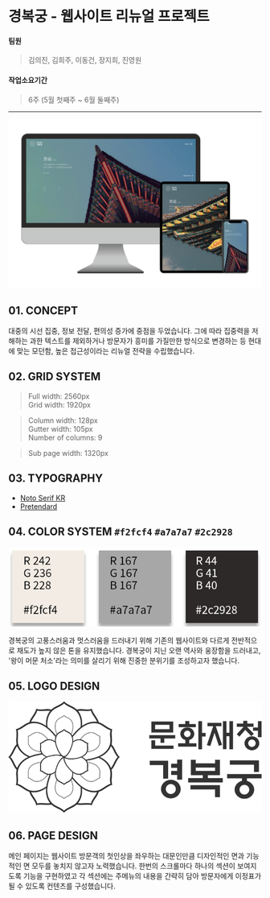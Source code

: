 # 경복궁 - 웹사이트 리뉴얼 프로젝트
#### 팀원
> 김의진, 김희주, 이동건, 장지희, 진영원

#### 작업소요기간
> 6주 (5월 첫째주 ~ 6월 둘째주)

---
![pc/tablet/mobile screen](./images/screen.png "screen preview")

## 01. CONCEPT
대중의 시선 집중, 정보 전달, 편의성 증가에 중점을 두었습니다. 그에 따라 집중력을 저해하는 과한 텍스트를 제외하거나 방문자가 흥미를 가질만한 방식으로 변경하는 등 현대에 맞는 모던함, 높은 접근성이라는 리뉴얼 전략을 수립했습니다.

## 02. GRID SYSTEM
> Full width: 2560px   
Grid width: 1920px

> Column width: 128px   
Gutter width: 105px   
Number of columns: 9

> Sub page width: 1320px

## 03. TYPOGRAPHY
* [Noto Serif KR](https://fonts.google.com/noto/specimen/Noto+Serif+KR?selected=Material+Icons "Noto Serif KR")
* [Pretendard](https://github.com/orioncactus/pretendard "Pretendard")

## 04. COLOR SYSTEM ```#f2fcf4``` ```#a7a7a7``` ```#2c2928```   
![color](./images/color.png "colors")


경복궁의 고풍스러움과 멋스러움을 드러내기 위해 기존의 웹사이트와 다르게 전반적으로 채도가 높지 않은 톤을 유지했습니다. 경복궁이 지닌 오랜 역사와 웅장함을 드러내고, '왕이 머문 처소'라는 의미를 살리기 위해 진중한 분위기를 조성하고자 했습니다.

## 05. LOGO DESIGN
![로고](./images/logo.svg "")

## 06. PAGE DESIGN
메인 페이지는 웹사이트 방문객의 첫인상을 좌우하는 대문인만큼 디자인적인 면과 기능적인 면 모두를 놓치지 않고자 노력했습니다. 한번의 스크롤마다 하나의 섹션이 보여지도록 기능을 구현하였고 각 섹션에는 주메뉴의 내용을 간략히 담아 방문자에게 이정표가 될 수 있도록 컨텐츠를 구성했습니다.
